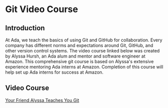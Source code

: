 # Git Video Course

## Introduction

At Ada, we teach the basics of using Git and GitHub for collaboration. Every company has different norms and expectations around Git, GitHub, and other version control systems. The video course linked below was created by Alyssa Hursh, an Ada alum and mentor and software engineer at Amazon. This comprehensive git course is based on Alyssa's extensive experience mentoring Ada interns at Amazon. Completion of this course will help set up Ada interns for success at Amazon.

## Video Course

[Your Friend Alyssa Teaches You Git](https://www.youtube.com/watch?v=o0WWf83JI78)